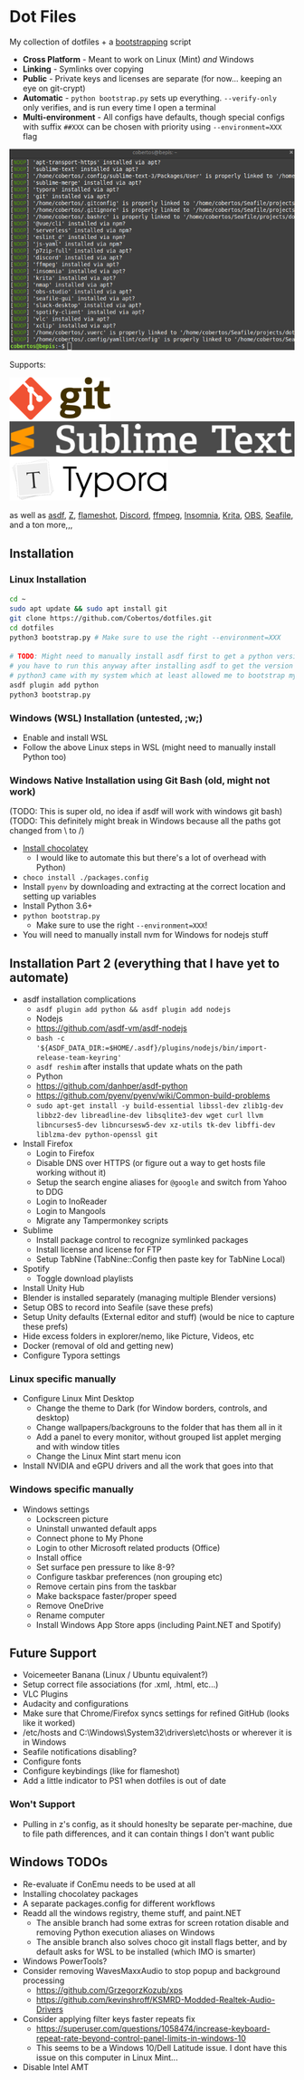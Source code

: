 # Dot Files

My collection of dotfiles + a [bootstrapping](./bootstrap.py) script

* **Cross Platform** - Meant to work on Linux (Mint) _and_ Windows
* **Linking** - Symlinks over copying
* **Public** - Private keys and licenses are separate (for now... keeping an eye on git-crypt)
* **Automatic** - `python bootstrap.py` sets up everything. `--verify-only` only verifies, and is run every time I open a terminal
* **Multi-environment** - All configs have defaults, though special configs with suffix `##XXX` can be chosen with priority using `--environment=XXX` flag

<p align="center">
  <img alt="sample output of dotfiles verification" src="./meta/dotfiles-verify.png">
</p>

Supports:

<p align="justify">
  <img alt="git" src="./meta/git-logo-75h.png">
  <img alt="sublime text" src="./meta/sublime-logo-75h.png">
  <img alt="typora" src="./meta/typora-logo-75h.png">
</p>

as well as [asdf](https://github.com/asdf-vm/asdf), [Z](https://github.com/rupa/z), [flameshot](https://flameshot.org/), [Discord](https://discord.com), [ffmpeg](https://ffmpeg.org/), [Insomnia](https://insomnia.rest/), [Krita](https://krita.org/en/), [OBS](https://obsproject.com/), [Seafile](https://www.seafile.com/en/home/), and a ton more,,,

## Installation
### Linux Installation
```bash
cd ~
sudo apt update && sudo apt install git
git clone https://github.com/Cobertos/dotfiles.git
cd dotfiles
python3 bootstrap.py # Make sure to use the right --environment=XXX

# TODO: Might need to manually install asdf first to get a python version, but
# you have to run this anyway after installing asdf to get the version managers
# python3 came with my system which at least allowed me to bootstrap my stuff
asdf plugin add python
python3 bootstrap.py
```

### Windows (WSL) Installation (untested, ;w;)
* Enable and install WSL
* Follow the above Linux steps in WSL (might need to manually install Python too)

### Windows Native Installation using Git Bash (old, might not work)
(TODO: This is super old, no idea if asdf will work with windows git bash)
(TODO: This definitely might break in Windows because all the paths got changed from \\ to /)
* [Install chocolatey](https://chocolatey.org/docs/installation)
  * I would like to automate this but there's a lot of overhead with Python)
* `choco install ./packages.config`
* Install `pyenv` by downloading and extracting at the correct location and setting up variables
* Install Python 3.6+
* `python bootstrap.py`
  * Make sure to use the right `--environment=XXX`!
* You will need to manually install nvm for Windows for nodejs stuff

## Installation Part 2 (everything that I have yet to automate)
* asdf installation complications
  * `asdf plugin add python && asdf plugin add nodejs`
  * Nodejs
  * https://github.com/asdf-vm/asdf-nodejs
  * `bash -c '${ASDF_DATA_DIR:=$HOME/.asdf}/plugins/nodejs/bin/import-release-team-keyring'`
  * `asdf reshim` after installs that update whats on the path
  * Python
  * https://github.com/danhper/asdf-python
  * https://github.com/pyenv/pyenv/wiki/Common-build-problems
  * `sudo apt-get install -y build-essential libssl-dev zlib1g-dev libbz2-dev libreadline-dev libsqlite3-dev wget curl llvm libncurses5-dev libncursesw5-dev xz-utils tk-dev libffi-dev liblzma-dev python-openssl git`
* Install Firefox
  * Login to Firefox
  * Disable DNS over HTTPS (or figure out a way to get hosts file working without it)
  * Setup the search engine aliases for `@google` and switch from Yahoo to DDG
  * Login to InoReader
  * Login to Mangools
  * Migrate any Tampermonkey scripts
* Sublime
  * Install package control to recognize symlinked packages
  * Install license and license for FTP
  * Setup TabNine (TabNine::Config then paste key for TabNine Local)
* Spotify
  * Toggle download playlists
* Install Unity Hub
* Blender is installed separately (managing multiple Blender versions)
* Setup OBS to record into Seafile (save these prefs)
* Setup Unity defaults (External editor and stuff) (would be nice to capture these prefs)
* Hide excess folders in explorer/nemo, like Picture, Videos, etc
* Docker (removal of old and getting new)
* Configure Typora settings

### Linux specific manually
* Configure Linux Mint Desktop
  * Change the theme to Dark (for Window borders, controls, and desktop)
  * Change wallpapers/backgrouns to the folder that has them all in it
  * Add a panel to every monitor, without grouped list applet merging and with window titles
  * Change the Linux Mint start menu icon
* Install NVIDIA and eGPU drivers and all the work that goes into that

### Windows specific manually
* Windows settings
  * Lockscreen picture
  * Uninstall unwanted default apps
  * Connect phone to My Phone
  * Login to other Microsoft related products (Office)
  * Install office
  * Set surface pen pressure to like 8-9?
  * Configure taskbar preferences (non grouping etc)
  * Remove certain pins from the taskbar
  * Make backspace faster/proper speed
  * Remove OneDrive
  * Rename computer
  * Install Windows App Store apps (including Paint.NET and Spotify)

## Future Support
* Voicemeeter Banana (Linux / Ubuntu equivalent?)
* Setup correct file associations (for .xml, .html, etc...)
* VLC Plugins
* Audacity and configurations
* Make sure that Chrome/Firefox syncs settings for refined GitHub (looks like it worked)
* /etc/hosts and C:\Windows\System32\drivers\etc\hosts or wherever it is in Windows
* Seafile notifications disabling?
* Configure fonts
* Configure keybindings (like for flameshot)
* Add a little indicator to PS1 when dotfiles is out of date

### Won't Support
* Pulling in z's config, as it should honeslty be separate per-machine, due to file path differences, and it can contain things I don't want public

## Windows TODOs
* Re-evaluate if ConEmu needs to be used at all
* Installing chocolatey packages
* A separate packages.config for different workflows
* Readd all the windows registry, theme stuff, and paint.NET
  * The ansible branch had some extras for screen rotation disable and removing Python execution aliases on Windows
  * The ansible branch also solves choco git install flags better, and by default asks for WSL to be installed (which IMO is smarter)
* Windows PowerTools?
* Consider removing WavesMaxxAudio to stop popup and background processing
  * https://github.com/GrzegorzKozub/xps
  * https://github.com/kevinshroff/KSMRD-Modded-Realtek-Audio-Drivers
* Consider applying filter keys faster repeats fix
  * https://superuser.com/questions/1058474/increase-keyboard-repeat-rate-beyond-control-panel-limits-in-windows-10
  * This seems to be a Windows 10/Dell Latitude issue. I dont have this issue on this computer in Linux Mint...
* Disable Intel AMT